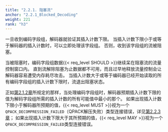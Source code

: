 ```yaml
---
title: "2.2.1. 阻塞流"
anchor: "2.2.1_Blocked_Decoding"
weight: 221
rank: "h3"
---
```


一旦收到编码字段组，解码器就验证其插入计数下限。
当插入计数下限小于或等于解码器的插入计数时，可以立即处理该字段组。
否则，收到该字段组的流被阻塞。

当被阻塞时，编码字段组数据{{< req_level SHOULD >}}继续呆在阻塞流的流量控制窗口内。
直到流解除阻塞为止数据都不可用，而且过早地释放流量控制会让解码器容易遭受内存耗尽攻击。
当插入计数大于或等于编码器已经开始读取的所有编码字段组的插入计数下限时，流退出阻塞状态。

正如[第2.1.2章]()所规定的那样，当处理编码字段组时，解码器预期插入计数下限的值为解码字段组所需的插入计数的所有可能值中最小的那个。
如果出现插入计数下限小于解码器所预期的值，{{< req_level MUST >}}视为一个`QPACK_DECOMPRESSION_FAILED`（QPACK解压失败）类型连接错误，详见[第2.2.3章]()；
如果出现插入计数下限大于其所预期的值，{{< req_level MAY >}}视为一个`QPACK_DECOMPRESSION_FAILED`类型连接错误。
